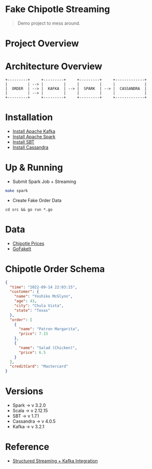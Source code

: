 # Fake Chipotle Streaming

> Demo project to mess around.

# Project Overview


# Architecture Overview

```text
+---------+     +---------+     +---------+     +-------------+
|         | --> |         |     |         |     |             |
|  ORDER  | --> |  KAFKA  | --> |  SPARK  | --> |  CASSANDRA  |
|         | --> |         |     |         |     |             |
+---------+     +---------+     +---------+     +-------------+
```
# Installation

* [Install Apache Kafka](https://tecadmin.net/how-to-install-apache-kafka-on-ubuntu-22-04/)
* [Install Apache Spark](https://www.vultr.com/docs/install-apache-spark-on-ubuntu-20-04/)
* [Install SBT](https://www.scala-sbt.org/1.x/docs/Installing-sbt-on-Linux.html)
* [Install Cassandra](https://www.digitalocean.com/community/tutorials/how-to-install-cassandra-and-run-a-single-node-cluster-on-ubuntu-22-04)

# Up & Running

* Submit Spark Job + Streaming
```bash
make spark
```

* Create Fake Order Data
```
cd src && go run *.go
```

# Data

* [Chipotle Prices](https://www.fastfoodmenuprices.com/chipotle-prices/)
* [GoFakeIt](https://github.com/brianvoe/gofakeit)

# Chipotle Order Schema

```json
{
  "time": "2022-09-14 22:03:15",
  "customer": {
    "name": "Yoshiko McGlynn",
    "age": 43,
    "city": "Chula Vista",
    "state": "Texas"
  },
  "order": [
    {
      "name": "Patron Margarita",
      "price": 7.15
    },
    {
      "name": "Salad (Chicken)",
      "price": 6.5
    }
  ],
  "creditCard": "Mastercard"
}
```

# Versions

* Spark -> v 3.2.0
* Scala -> v 2.12.15
* SBT -> v 1.7.1
* Cassandra -> v 4.0.5
* Kafka -> v 3.2.1

# Reference

* [Structured Streaming + Kafka Integration](https://spark.apache.org/docs/latest/structured-streaming-kafka-integration.html)
